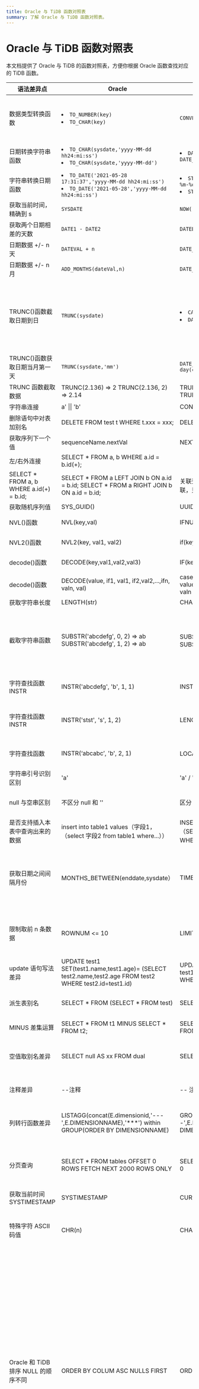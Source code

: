 ```yaml
---
title: Oracle 与 TiDB 函数对照表
summary: 了解 Oracle 与 TiDB 函数对照表。
---
```


# Oracle 与 TiDB 函数对照表

本文档提供了 Oracle 与 TiDB 的函数对照表，方便你根据 Oracle 函数查找对应的 TiDB 函数。

| 语法差异点 | Oracle | TiDB  | 说明 |
|---|---|---|---|
| 数据类型转换函数 | <li>`TO_NUMBER(key)`</li> <li>`TO_CHAR(key)`</li> | `CONVERT(key,dataType)` | 转换表字段值数据类型，TiDB 支持 BINARY、CHAR、DATE、DATETIME、TIME、SIGNED INTEGER、UNSIGNED INTEGER、DECIMAL。 |
| 日期转换字符串函数 | <li>`TO_CHAR(sysdate,'yyyy-MM-dd hh24:mi:ss')`</li> <li>`TO_CHAR(sysdate,'yyyy-MM-dd')` </li>      | <li>`DATE_FORMAT(now(),'%Y-%m-%d %H:%i:%s')`</li> `DATE_FORMAT(now(),'%Y-%m-%d')`</li> | 日期类型转换字符型函数，TiDB 的年月日时分秒字符大小写必须严格按要求写。 |
| 字符串转换日期函数 | <li>`TO_DATE('2021-05-28 17:31:37','yyyy-MM-dd hh24:mi:ss')`</li><li>`TO_DATE('2021-05-28','yyyy-MM-dd hh24:mi:ss')` </li> | <li>`STR_TO_DATE('2021-05-28 17:31:37','%Y-%m-%d %H:%i:%s')`</li><li>`STR_TO_DATE('2021-05-28','%Y-%m-%d%T')` </li> | 字符型转换日期型函数，TiDB 的年月日时分秒字符大小写必须严格按要求写。 |
| 获取当前时间，精确到 s | `SYSDATE` | `NOW()` | 获取系统当前时间。 |
| 获取两个日期相差的天数 | `DATE1 - DATE2` | `DATEDIFF(date1, date2)` | 获取 `DATE1 - DATE2` 两个日期之间相差的天数，只能精确到天。 |
| 日期数据 +/- n 天 | `DATEVAL + n` | `DATE_ADD(dateVal,INTERVAL n DAY)` | 日期数据增加 `n` 天，`n` 可为负数 |
| 日期数据 +/- n 月 | `ADD_MONTHS(dateVal,n)`| `DATE_ADD(dateVal,INTERVAL n MONTH)` | 日期数据增加 `n` 月，`n` 可为负数。 |
| TRUNC()函数截取日期到日 | `TRUNC(sysdate)` | <li>`CAST(now() as date)`</li><li>`DATE_FORMAT(now(),'%Y-%m-%d')`</li> | <li>获取时间的（2019-07-26 00:00:00）格式返回值。Oracle 中的 TRUNC(sysdate) 只是截取到日，不会截取到时分秒，而 TiDB 中与之对应的截取日写法是 CAST(now() as date)。</li><li>CAST 与 DATE_FORMAT 结果一致。</li> |
| TRUNC()函数获取日期当月第一天 | `TRUNC(sysdate,'mm')` | `DATE_ADD(curdate(),interval -day(curdate())+1 day)`  | 获取当月第一天。 |
| TRUNC 函数截取数据 | TRUNC(2.136) => 2 TRUNC(2.136, 2) => 2.14 | TRUNCATE(2.136, 0) => 2 TRUNCATE(2.136, 2) => 2.14 | 数据精度保留，直接截取相应小数位，不涉及四舍五入。 |
| 字符串连接 | a' \|\| 'b' | CONCAT('a', 'b') | 字符串拼接。 |
| 删除语句中对表加别名 | DELETE FROM test t WHERE t.xxx = xxx; | DELETE FROM test  WHERE xxx = xxx; | 删除语句，TiDB 不支持删除语句中对表起别名。 |
| 获取序列下一个值 | sequenceName.nextVal | NEXTVAL(sequenceName) | 获取序列的下一个值。 |
| 左/右外连接 | SELECT \* FROM a, b WHERE a.id = b.id(+);
SELECT \* FROM a, b WHERE a.id(+) = b.id; | SELECT \* FROM a LEFT JOIN b ON a.id = b.id; SELECT \* FROM a RIGHT JOIN b ON a.id = b.id;       | 关联查询时，TiDB 不支持使用 (+) 实现左/右关联，只能通过 left/right join 实现。 |
| 获取随机序列值 | SYS_GUID() | UUID() | 返回一个通用唯一识别码 (UUID)。 |
| NVL()函数 | NVL(key,val) | IFNULL(key,val) | 如果该字段值为空，则返回 val 值，否则返回该字段的值。 |
| NVL2()函数 | NVL2(key, val1, val2)  | if(key is null, val1, val2) | 如果该字段值非 NULL，则返回 val1 值，否则返回 val2 值。       |
| decode()函数 | DECODE(key,val1,val2,val3) | IF(key=val1,val2,val3) | 如果该字段值对于 val1，则返回 val2，反之返回 val3。 |
| decode()函数 | DECODE(value, if1, val1, if2,val2,...,ifn, valn, val) | case when value=if1 then val1 when value=if2 then val2,,,when value=ifn then valn else val end | 当该字段值等于条件 1 时，返回 val1，等于条件 2 时，返回 val2… |
| 获取字符串长度 | LENGTH(str) | CHAR_LENGTH(str) | 获取字符串长度。 |
| 截取字符串函数 | SUBSTR('abcdefg', 0, 2) => ab SUBSTR('abcdefg', 1, 2) => ab | SUBSTRING('abcdefg', 0, 2) => 空 SUBSTRING('abcdefg', 1, 2) => ab | 截取字符串，Oracle 中起始位置 0 与 1 作用一样，TiDB 中 0 开始截取为空，若需从头开始截全，则应从 1 开始，TiDB 支持 SUBSTRING 和 SUBSTR 函数，作用相同，不用修改。但是要注意下标，TiDB 必须从 1 开始。 |
| 字符查找函数 INSTR | INSTR('abcdefg', 'b', 1, 1) | INSTR('abcdefg', 'b') | 字符查找函数。从字符串 ’abcdefg’ 第 1 个字符开始查询，返回 ‘b‘ 字符串第 1 次出现按的位置。 |
| 字符查找函数 INSTR | INSTR('stst', 's', 1, 2) | LENGTH(SUBSTRING_INDEX('stst','s',2))+1 | 字符查找函数。从字符串 'stst' 第一个字符开始查找，返回 's' 字符第 2 次出现的位置，查找非第一次出现的位置时使用。 |
| 字符查找函数 | INSTR(‘abcabc’, 'b', 2, 1) | LOCATE(’b’，'abcabc’,2) | 字符查找函数。从字符串 ’abcabc’ 第 2 个字符开始查询，返回 ‘b‘ 字符串第 1 次出现按的位置。 |
| 字符串引号识别区别 | 'a' | 'a' / "a" | Oracle 只能识别单引号，TiDB 能识别单引号与双引号。 |
| null 与空串区别 | 不区分 null 和 '' | 区分 null 和 '' | Oracle 空串就是 null，TiDB 需要把空串转换为 null 数据。TiDB 中 null 和 '' 是有区别的。 |
| 是否支持插入本表中查询出来的数据 | insert into table1 values（字段1，（select 字段2 from table1 where...）） | INSERT into table1 VALUES（字段1，（SELECT T.字段2 FROM table1 T WHERE...） | TiDB 不支持在同一个表中先查这个表再更新该表。 |
| 获取日期之间间隔月份 | MONTHS_BETWEEN(enddate,sysdate） | TIMESTAMPDIFF (MONTH,sysdate,enddate) |  MONTHS_BETWEEN 函数返回两个日期之间的月份值，可以用 TIMESTAMPDIFF 替换，但是结果上会有误差，TIMESTAMPDIFF 只保留整数月，应该测试后按照业务看是否替换，另外注意参数位置相反。 |
| 限制取前 n 条数据 | ROWNUM <= 10 | LIMIT 10 | 可以使用 LIMIT 等价代替，如：ROWNUM=1 使用 LIMIT 1 替换，hql 方式运行带 LIMIT 的 SQL 语句会出现错误，需要将 HIBERNATE 的运行方式改为 SQL 方式运行。 |
| update 语句写法差异 | UPDATE test1 SET(test1.name,test1.age)= (SELECT test2.name,test2.age FROM test2 WHERE test2.id=test1.id) | UPDATE test1,test2 SET test1.name=test2.name,test1.age=test2.age WHERE test1.id=test2.id | TiDB 在多表更新的时候，需要在 SET 的时候把具体的字段更新关系都列出来。 |
| 派生表别名 | SELECT \* FROM (SELECT \* FROM test) | SELECT \* FROM (SELECT \* FROM test) t | TiDB 多表查询的时候，每一个派生出来的表都必须有一个自己的别名。 |
| MINUS 差集运算 | SELECT \* FROM t1 MINUS SELECT \* FROM t2; | SELECT \* FROM t1 EXCEPT SELECT \* FROM t2; | TiDB 不支持 MINUS，需要改写为 EXCEPT。 |
| 空值取别名差异 | SELECT null AS xx FROM dual | SELECT '' AS xx FROM dual | TiDB 数据库下，SQL 中字段直接为 NULL AS 的，在程序中运行会导致报错，需要改成 ''。NULL 与 '' 在 TiDB 中含义不同。 |
| 注释差异 |  --注释 |  -- 注释 | Oracle 的 -- 后面不需要空格，TiDB 的 -- 后面则需要有一个空格。 |
| 列转行函数差异 | LISTAGG(concat(E.dimensionid,'---',E.DIMENSIONNAME),'***') within GROUP(ORDER BY  DIMENSIONNAME) | GROUP_CONCAT(concat(E.dimensionid,'---',E.DIMENSIONNAME) ORDER BY DIMENSIONNAME SEPARATOR '***') | Oracle 中的 LISTAGG 需要改写为 TiDB 的 GROUP_CONCAT 函数；将一列字段合并为一行并根据 *** 符号进行分割。 |
| 分页查询 | SELECT \* FROM tables OFFSET 0 ROWS FETCH NEXT 2000 ROWS ONLY | SELECT \* FROM tables LIMIT 2000 OFFSET 0 | 分页查询，offset m 表示跳过 m 行数据，FETCH NEXT n ROWS ONLY 表示取 n 条数据，TiDB 使用 LIMIT n OFFSET m 进行等价改写。 |
| 获取当前时间 SYSTIMESTAMP | SYSTIMESTAMP | CURRENT_TIMESTAMP(6) | 获取当前时间，时间值带微秒。 |
| 特殊字符 ASCII 码值 | CHR(n) | CHAR(n) | ASCII 值转换函数，可将 ASCII 值转换为对应的字符, Oracle 中制表符 CHR(9)/换行符 CHR(10)/回车符 CHR(13) 对应 TiDB 中的 CHAR(9)/CHAR(10)/CHAR(13)。 |
| Oracle 和 TiDB 排序 NULL 的顺序不同 | ORDER BY COLUM ASC NULLS FIRST | ORDER BY COLUM ASC | Oracle 实现方式：ORDER BY COLUM ASC 时，NULL 默认被放在最后；ORDER BY COLUM DESC 时，NULL 默认被放在最前。NULLS FIRST 时，强制 NULL 放在最前，非 NULL 的仍然按声明顺序 [ASC\|DESC] 进行排序。NULLS LAST 时，强制 NULL 放在最后，非 NULL 的仍然按声明顺序 [ASC\|DESC] 进行排序。MySQL 和 TiDB 的实现方式：ORDER BY COLUM ASC 时，NULL 默认被放在最前。ORDER BY COLUM DESC 时，NULL 默认被放在最后。`O：SELECT * FROM t1 ORDER BY name NULLS FIRST;` 等价于 `T：SELECT * FROM t1 ORDER BY NAME ;` 。`O：SELECT * FROM t1 ORDER BY name DESC NULLS LAST;` 等价于 `T：SELECT * FROM t1 ORDER BY NAME DESC;`。 `O：SELECT * FROM t1 ORDER BY NAME DESC NULLS FIRST;` 等价于 `T：SELECT * FROM t1 ORDER BY ISNULL(name) DESC, name DESC;`。`O：SELECT * FROM t1 ORDER BY name ASC NULLS LAST;` 等价于 `T：SELECT * FROM t1 ORDER BY ISNULL(name), name;` |

